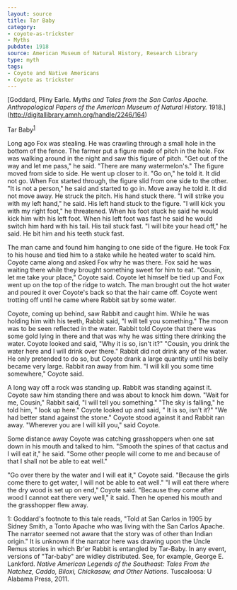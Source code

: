 ```yaml
---
layout: source
title: Tar Baby
category: 
- coyote-as-trickster 
- Myths
pubdate: 1918
source: American Museum of Natural History, Research Library
type: myth
tags:
- Coyote and Native Americans
- Coyote as trickster
---
```


[Goddard, Pliny Earle. *Myths and Tales from the San Carlos Apache. Anthropological Papers of the American Museum of Natural History.* 1918.] (http://digitallibrary.amnh.org/handle/2246/164)

Tar Baby<sup>[1](#myfootnote1)</sup>

Long ago Fox was stealing. He was crawling through a small hole in the bottom of the fence. The farmer put a figure made of pitch in the hole. Fox was walking around in the night and saw this figure of pitch. "Get out of the way and let me pass," he said. "There are many watermelon's." The figure moved from side to side. He went up closer to it. "Go on," he told it. It did not go. When Fox started through, the figure slid from one side to the other. "It is not a person," he said and started to go in. Move away he told it. It did not move away. He struck the pitch. His hand stuck there. "I will strike you with my left hand," he said. His left hand stuck to the figure. "I will kick you with my right foot," he threatened. When his foot stuck he said he would kick him with his left foot. When his left foot was fast he said he would switch him hard with his tail. His tail stuck fast. "I will bite your head off," he said. He bit him and his teeth stuck fast.

The man came and found him hanging to one side of the figure. He took Fox to his house and tied him to a stake while he heated water to scald him. Coyote came along and asked Fox why he was there. Fox said he was waiting there while they brought something sweet for him to eat. "Cousin, let me take your place," Coyote said. Coyote let himself be tied up and Fox went up on the top of the ridge to watch. The man brought out the hot water and poured it over Coyote's back so that the hair came off. Coyote went trotting off until he came where Rabbit sat by some water.

Coyote, coming up behind, saw Rabbit and caught him. While he was holding him with his teeth, Rabbit said, "I will tell you something." The moon was to be seen reflected in the water. Rabbit told Coyote that there was some gold lying in there and that was why he was sitting there drinking the water. Coyote looked and said, "Why it is so, isn't it?" "Cousin, you drink the water here and I will drink over there." Rabbit did not drink any of the water. He only pretended to do so, but Coyote drank a large
quantity until his belly became very large. Rabbit ran away from him. "I will kill you some time somewhere," Coyote said.

A long way off a rock was standing up. Rabbit was standing against it. Coyote saw him standing there and was about to knock him down. "Wait for me, Cousin," Rabbit said, "I will tell you something." "The sky is falling," he told him, " look up here." Coyote looked up and said, " It is so, isn't it?" "We had better stand against the stone." Coyote stood against
it and Rabbit ran away. "Wherever you are I will kill you," said Coyote.

Some distance away Coyote was catching grasshoppers when one sat down in his mouth and talked to him. "Smooth the spines of that cactus and I will eat it," he said. "Some other people will come to me and because of that I shall not be able to eat well." 

"Go over there by the water and I will eat it," Coyote said. "Because the girls come there to get water, I will not
be able to eat well." "I will eat there where the dry wood is set up on end," Coyote said. "Because they come after wood I cannot eat there very well," it said. Then he opened his mouth and the grasshopper flew away.

<a name="myfootnote1">1</a>:  Goddard's footnote to this tale reads, "Told at San Carlos in 1905 by Sidney Smith, a Tonto Apache who was living with the San Carlos Apache. The narrator seemed not aware that the story was of other than Indian origin."  It is unknown if the narrator here was drawing upon the Uncle Remus stories in which Br'er Rabbit is entangled by Tar-Baby. In any event, versions of "Tar-baby" are widley distributed. See, for example, George E. Lankford. *Native American Legends of the Southeast: Tales From the Natchez, Caddo, Biloxi, Chickasaw, and Other Nations.* Tuscaloosa: U Alabama Press, 2011.
